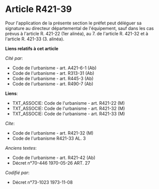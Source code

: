 # Article R421-39

Pour l'application de la présente section le préfet peut déléguer sa signature au directeur départemental de l'équipement,
sauf dans les cas prévus à l'article R. 421-22 (1er alinéa), au 7. de l'article R. 421-32 et à l'article R. 421-33 (3.
alinéa).

**Liens relatifs à cet article**

_Cité par_:

  - Code de l'urbanisme - art. A421-6-1 (Ab)
  - Code de l'urbanisme - art. R313-31 (Ab)
  - Code de l'urbanisme - art. R445-3 (Ab)
  - Code de l'urbanisme - art. R490-7 (Ab)

**Liens**:

  - TXT_ASSOCIE: Code de l'urbanisme - art. R421-22 (M)
  - TXT_ASSOCIE: Code de l'urbanisme - art. R421-32 (M)
  - TXT_ASSOCIE: Code de l'urbanisme - art. R421-33 (M)

_Cite_:

  - Code de l'urbanisme - art. R421-32 (M)
  - Code de l'urbanisme R421-33 AL. 3

_Anciens textes_:

  - Code de l'urbanisme - art. R421-42 (Ab)
  - Décret n°70-446 1970-05-26 ART. 27

_Codifié par_:

  - Décret n°73-1023 1973-11-08
